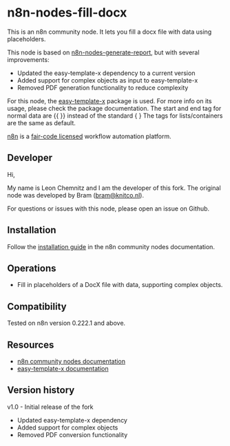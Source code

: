 # n8n-nodes-fill-docx

This is an n8n community node. It lets you fill a docx file with data using placeholders.

This node is based on [n8n-nodes-generate-report](https://github.com/bramkn/n8n-nodes-generate-report), but with several improvements:

- Updated the easy-template-x dependency to a current version
- Added support for complex objects as input to easy-template-x
- Removed PDF generation functionality to reduce complexity

For this node, the [easy-template-x](https://www.npmjs.com/package/easy-template-x) package is used.
For more info on its usage, please check the package documentation.
The start and end tag for normal data are {{ }} instead of the standard { }
The tags for lists/containers are the same as default.

[n8n](https://n8n.io/) is a [fair-code licensed](https://docs.n8n.io/reference/license/) workflow automation platform.

## Developer

Hi,

My name is Leon Chemnitz and I am the developer of this fork.
The original node was developed by Bram (bram@knitco.nl).

For questions or issues with this node, please open an issue on Github.

## Installation

Follow the [installation guide](https://docs.n8n.io/integrations/community-nodes/installation/) in the n8n community nodes documentation.

## Operations

- Fill in placeholders of a DocX file with data, supporting complex objects.

## Compatibility

Tested on n8n version 0.222.1 and above.

## Resources

- [n8n community nodes documentation](https://docs.n8n.io/integrations/community-nodes/)
- [easy-template-x documentation](https://www.npmjs.com/package/easy-template-x)

## Version history

v1.0 - Initial release of the fork

- Updated easy-template-x dependency
- Added support for complex objects
- Removed PDF conversion functionality
